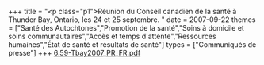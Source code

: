 +++
title = "<p class=\"p1\">Réunion du Conseil canadien de la santé à Thunder Bay, Ontario, les 24 et 25 septembre. "
date = 2007-09-22
themes = ["Santé des Autochtones","Promotion de la santé","Soins à domicile et soins communautaires","Accès et temps d'attente","Ressources humaines","État de santé et résultats de santé"]
types = ["Communiqués de presse"]
+++
[6.59-Tbay2007_PR_FR.pdf](/files/6.59-Tbay2007_PR_FR.pdf)
